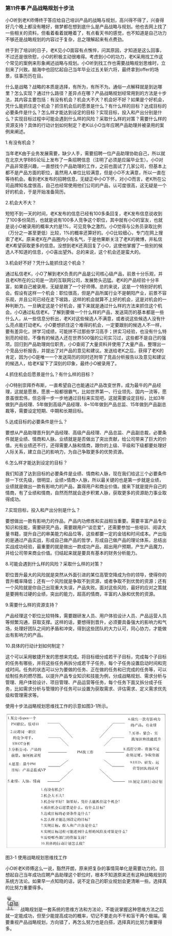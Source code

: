 ### 第11件事 产品战略规划十步法

小O听到老K师傅终于答应给自己培训产品的战略与规划，高兴得不得了，兴奋得好几个晚上都没有睡好，做梦都在想到底什么是产品战略与规划。他也去网上找了一些相关的资料，但看着看着就睡着了，有点看天书的感觉，也不知道是自己功力不够还是战略规划的内容过于复杂，总之理解起来有点费劲。

终于到了培训的日子，老K见小O面容有点憔悴，问其原因，才知道是这么回事，不过还是很欣慰，小O的积极主动很难得。考虑到小O的功力，老K采用找工作这个常见的案例来形象阐述战略与规划。小O听到找工作也需要战略规划思维时，立刻来了兴致。脑海中也回忆起自己当年毕业过五关斩六将，最终拿到offer的场景，往事历历在目。

什么是战略？战略的本质是选择，有所为，有所不为。通俗一点解释就是到达哪里？怎么实现？通过什么路径？差异点在哪？产品战略规划经常用到的方法是十步法，其内容主要包括：有没有机会？机会大不大？机会好不好？如果是个好机会，凭什么能抓住这个机会？抓住机会后的愿景是什么？有什么样的目标？达成目标的必要条件是什么？怎么样才能达到设定的目标？实现目标，投入和产出分别是什么？实现目标过程中可能会遇到什么样的风险？采取什么样的对策？需要什么样的资源支持？具体的行动计划如何制定？老K以小O当年应聘产品助理并被录用的案例来阐述。

1.有没有机会？

当年老K由于业务发展需要，缺少人手，需要招聘一位产品助理协助自己，所以就在北京大学BBS论坛上发布了一条招聘信息（注明了必须是应届毕业生）。小O对产品非常感兴趣，一直想找个产品助理的工作，之前也面试了几家公司，但基本上都不是产品方面的职位，虽然用人单位比较满意，但是小O不太满意，所以一直在等待机会。看到老K发布的招聘信息，无疑正中小O下怀，对小O而言，老K所在公司品牌知名度很高，自己也经常使用他们公司的产品，认可度很高，这无疑是一个好的机会，于是开始准备简历。

2.机会大不大？

短短不到一天的时间，老K发布的信息已经有100多条回复，老K发布信息说收到了100多份简历，也就是说有100多人竞争这个职位，其中就有小O的室友，也就是说小O被录用的概率大约是1%，可见竞争之激烈。小O觉得与公务员录取比例（万分之一甚至更低）比较，1%的概率还算好的。小O比较细心，专门在网上搜索了老K。原来老K在产品圈内小有名气，于是他果断关注了老K的微博，并私信老K希望获取更多的信息。没想到老K还真回复了小O，这使他掌握了一些别的候选人不知道的信息，小O喜出望外。总的来说，这个机会还是蛮大的。

3.机会好不好？凭什么能抓住这个机会？

通过私信老K，小O了解到老K负责的产品是公司核心级产品，前景十分乐观，并且老K所在的公司是一流的互联网公司，发展势头迅猛。老K的产品经验十分丰富，如果自己被录用，无疑是跟了一个好师傅。总的来说，这是一个特别好的机会。假设有这样一个机会：职位很高，但是产品所属行业不是朝阳产业，前景不容乐观，并且公司已经在走下坡路，这样的机会就算不上好的机会，这是对机会的一种判断力。一旦确定这是个好机会，接下来就是通过什么样的方法来抓住这个机会。小O通过私信老K，了解到要做一个什么样的产品，发送简历的基本都是一些什么人，从一些信息分析出，老K对这些候选人不满意，或者说这些候选人没有什么亮点能打动老K。小O要想抓住这个难得的机会，一定要跟别的候选人不一样，要有差异化，拼学习成绩，可能拼不过那些学习高手；拼实习经验，也没有什么特别亮的经验，不像有的候选人还在世界500强的公司实习过，这些都不是自己的强项。回归到产品助理岗位职责，小O查阅了大量资料并使用了大量产品，整理出一个竞品分析报告，并提出了对产品的意见和建议。发送给老K之后，获得了老K的肯定，因为小O是唯一一个发送简历的同时还附带了竞品分析报告以及意见和建议的候选人，给老K留下了深刻的印象，最终小O被录用了。

4.抓住机会后愿景是什么？有什么样的目标？

小O特别崇拜乔布斯，一直希望自己也能通过产品改变世界，成为最牛的产品经理，这就是愿景。愿景一般都很霸气，比如世界第一、行业领先、国内一流等，愿景虽很宏伟，但总得一步一步地通过目标来实现吧，这就需要设定目标，比如3年做到产品经理、5年做到高级产品经理、8~10年做到产品总监、15年做到产品副总裁等，需要设定短期、中期和长期目标。

5.达成目标的必要条件是什么？

要想从产品助理晋升到产品经理、高级产品经理、产品总监、产品副总裁，必要条件就是业绩、情商和人脉。业绩就是是否做出了突出贡献，给公司带来了巨大的价值。光有业绩还不行，还得需要人脉和情商，跟你的上级、平级和下级都要处理好人际关系，建立自己的影响力，为自己争取更多的优势资源。

6.怎么样才能达到设定的目标？

我们知道了达到目标的必要条件是业绩、情商和人脉，现在我们给这三个必要条件排一下优先级，很明显，业绩>情商>人脉，所以最关键的也是第一步就是业绩，业绩就是做出一款有影响力的产品，赢得用户和商业价值。接来下就是提升自己的情商，有了业绩和情商，自然而然就会逐步积累人脉，获取更多的资源助力事业取得成功。

7.实现目标，投入和产出分别是什么？

要想做出一款有影响力的作品，产品内功修炼和实战相当重要。需要丰富产品专业知识和技能，需要研究产品，需要跟用户“谈恋爱”，还需要参加一些培训、阅读大量书籍，提升自己的审美能力和品位等，这些都要一定的金钱和时间成本。产出指的是通过产品实战，形成自己做产品的哲学，形成自己做产品的理论体系，总结出实战成功经验，最重要的就是做出一款成功产品，超出用户预期，产生产品魔力，并给公司带来商业价值。归结起来就是要具有基本的财务分析能力。

8.可能会遇到什么样的风险？采取什么样的对策？

职位晋升最大的风险就是突然从外面引进的某位高管空降成为你的领导，使得你的晋升概率降低；还有一个风险就是争取不到资源，或者争取不到优势的资源；还有一个风险就是你自己出现重大失误，产品失败。面对这些风险，最好的应对之策就是要拥有过硬的业绩，突出的能力，超高的情商，丰富的人脉和优势的资源。

9.需要什么样的资源支持？

产品经理这个职位比较特殊，需要跟研发人员、用户体验设计人员、产品运营人员等频繁沟通，获取支撑。这样的话，要想得到晋升，必须要具备强大的影响力和气场，处理好团队之间的矛盾和冲突，得到这些团队的大力认可，同心协力，才能做出有影响力的产品。

10.具体的行动计划如何制定？

这个可以采用敏捷开发的思想来完成。将目标细分成若干子目标，完成每个子目标的任务有哪些，并将这些任务再拆分成若干子任务，每个子任务设置启动时间和完成时间。任务的状态可以分为要做的任务、正在做的任务和已完成的任务等，可以绘制任务的燃尽图。以提升产品专业知识和技能为例，分成战略规划、需求分析与管理、用户体验设计、项目管理、产品运营等任务，每个任务下面又拆分成子任务，比如需求分析与管理的子任务可以设置为获取需求、评估需求、定义需求优先级和管理需求等。

使用十步法战略规划思维找工作的示意如图3-1所示。

![](images/image01563.jpeg)

图3-1 使用战略规划思维找工作

小O听老K师傅这么一说，豁然开朗，原来把复杂的事情简单化是需要功力的。回想起自己当年成功应聘产品助理这个职位时，根本不知道原来还有这种战略规划的系统方法论。如果早一点知晓的话，说不定自己的职业规划会更清晰一些。选择真的比努力重要得多。

![](images/image01564.jpeg)战略规划是一套系统的思维方法和方法论，不能说掌握这种思维方法之后就一定能成功，但至少能提高成功的概率，切记不要走向不干和盲干两个极端。需要重视产品战略规划，方向错了，再怎么努力也是白搭，选择真的比努力重要得多。
